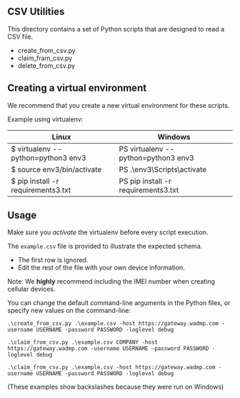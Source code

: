 ## CSV Utilities

This directory contains a set of Python scripts that are designed to read a CSV file.

* create_from_csv.py
* claim_fram_csv.py
* delete_from_csv.py

## Creating a virtual environment

We recommend that you create a new virtual environment for these scripts.

Example using virtualenv:

| Linux                              | Windows                             |
| ---------------------------------- |-------------------------------------|
| $ virtualenv --python=python3 env3 | PS virtualenv --python=python3 env3 |
| $ source env3/bin/activate         | PS .\env3\Scripts\activate          |
| $ pip install -r requirements3.txt | PS pip install -r requirements3.txt |


## Usage

Make sure you *activate* the virtualenv before every script execution.

The `example.csv` file is provided to illustrate the expected schema.
- The first row is ignored.
- Edit the rest of the file with your own device information.

Note: We **highly** recommend including the IMEI number when creating cellular devices.

You can change the default command-line arguments in the Python files, or specify new values on the command-line:

```.\create_from_csv.py .\example.csv -host https://gateway.wadmp.com -username USERNAME -password PASSWORD -loglevel debug```

```.\claim_from_csv.py .\example.csv COMPANY -host https://gateway.wadmp.com -username USERNAME -password PASSWORD -loglevel debug```

```.\claim_from_csv.py .\example.csv -host https://gateway.wadmp.com -username USERNAME -password PASSWORD -loglevel debug```

(These examples show backslashes because they were run on Windows)